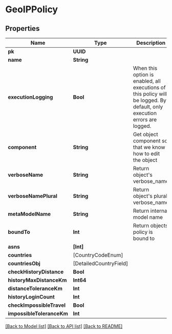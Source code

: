 # GeoIPPolicy

## Properties
Name | Type | Description | Notes
------------ | ------------- | ------------- | -------------
**pk** | **UUID** |  | [readonly] 
**name** | **String** |  | 
**executionLogging** | **Bool** | When this option is enabled, all executions of this policy will be logged. By default, only execution errors are logged. | [optional] 
**component** | **String** | Get object component so that we know how to edit the object | [readonly] 
**verboseName** | **String** | Return object&#39;s verbose_name | [readonly] 
**verboseNamePlural** | **String** | Return object&#39;s plural verbose_name | [readonly] 
**metaModelName** | **String** | Return internal model name | [readonly] 
**boundTo** | **Int** | Return objects policy is bound to | [readonly] 
**asns** | **[Int]** |  | [optional] 
**countries** | [CountryCodeEnum] |  | 
**countriesObj** | [DetailedCountryField] |  | [readonly] 
**checkHistoryDistance** | **Bool** |  | [optional] 
**historyMaxDistanceKm** | **Int64** |  | [optional] 
**distanceToleranceKm** | **Int** |  | [optional] 
**historyLoginCount** | **Int** |  | [optional] 
**checkImpossibleTravel** | **Bool** |  | [optional] 
**impossibleToleranceKm** | **Int** |  | [optional] 

[[Back to Model list]](../README.md#documentation-for-models) [[Back to API list]](../README.md#documentation-for-api-endpoints) [[Back to README]](../README.md)


